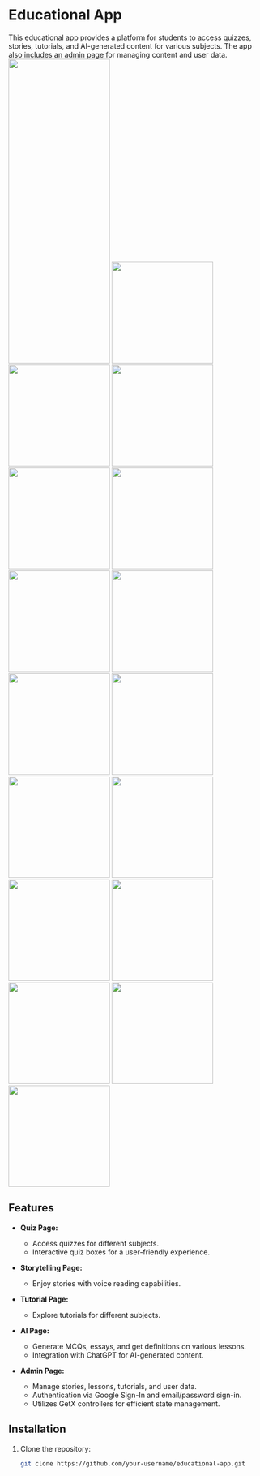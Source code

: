 # Educational App

This educational app provides a platform for students to access quizzes, stories, tutorials, and AI-generated content for various subjects. The app also includes an admin page for managing content and user data.
<img src="https://github.com/chathudilzo/tutorial_app/assets/93638679/d9dc894c-8d8a-41ea-a8f7-d00e3179dc35" width="200" height="600">
<img src="https://github.com/chathudilzo/tutorial_app/assets/93638679/6da9eb5f-4786-4d9e-8b4e-6556424e1e6d" width="200" height="200">
<img src="https://github.com/chathudilzo/tutorial_app/assets/93638679/cb52c46a-96ac-4d96-acaa-9ab66dd4caa7" width="200" height="200">
<img src="https://github.com/chathudilzo/tutorial_app/assets/93638679/fcf69332-1119-4827-9559-85efeedd8224" width="200" height="200">
<img src="https://github.com/chathudilzo/tutorial_app/assets/93638679/54bf097c-95da-456a-a3c4-2d8d313c2d9e" width="200" height="200">
<img src="https://github.com/chathudilzo/tutorial_app/assets/93638679/7391958c-d162-4cb0-b33d-d0564f2a7b7a" width="200" height="200">
<img src="https://github.com/chathudilzo/tutorial_app/assets/93638679/edd44960-77a1-485d-8479-dc2d56379e87" width="200" height="200">
<img src="https://github.com/chathudilzo/tutorial_app/assets/93638679/dc4b3466-d40e-427e-8591-cb1a00b8e24a" width="200" height="200">
<img src="https://github.com/chathudilzo/tutorial_app/assets/93638679/61fe4675-98b2-48b0-b71a-e8dc872b6801" width="200" height="200">
<img src="https://github.com/chathudilzo/tutorial_app/assets/93638679/acfa7c6d-faf7-42b4-9bd6-833a1cce8d7a" width="200" height="200">
<img src="https://github.com/chathudilzo/tutorial_app/assets/93638679/3d0b5d79-0e9b-4b5b-b4b7-561bcb3862f1" width="200" height="200">
<img src="https://github.com/chathudilzo/tutorial_app/assets/93638679/491d6eb3-63f1-46db-8dfb-41b95ac799eb" width="200" height="200">
<img src="https://github.com/chathudilzo/tutorial_app/assets/93638679/2e3dc276-e535-4817-86de-f59df5915c97" width="200" height="200">
<img src="https://github.com/chathudilzo/tutorial_app/assets/93638679/c018f710-c60e-4828-be1b-cda7e2127177" width="200" height="200">
<img src="https://github.com/chathudilzo/tutorial_app/assets/93638679/28164b63-677f-48bb-9634-4ff0979a21a1" width="200" height="200">
<img src="https://github.com/chathudilzo/tutorial_app/assets/93638679/aef17261-54d8-436b-9524-95e13c19c03b" width="200" height="200">
<img src="https://github.com/chathudilzo/tutorial_app/assets/93638679/f0a22177-5245-4808-bb64-d7092f784227" width="200" height="200">




## Features

- **Quiz Page:**
  - Access quizzes for different subjects.
  - Interactive quiz boxes for a user-friendly experience.

- **Storytelling Page:**
  - Enjoy stories with voice reading capabilities.

- **Tutorial Page:**
  - Explore tutorials for different subjects.

- **AI Page:**
  - Generate MCQs, essays, and get definitions on various lessons.
  - Integration with ChatGPT for AI-generated content.

- **Admin Page:**
  - Manage stories, lessons, tutorials, and user data.
  - Authentication via Google Sign-In and email/password sign-in.
  - Utilizes GetX controllers for efficient state management.

## Installation

1. Clone the repository:

   ```bash
   git clone https://github.com/your-username/educational-app.git
